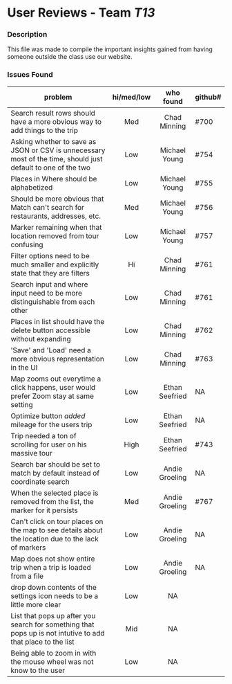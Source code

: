 # User Reviews - Team *T13*

### Description

This file was made to compile the important insights gained from having someone outside the class use our website.

### Issues Found

| problem | hi/med/low | who found | github#  |
| --- | :---: | :---: | --- |
| Search result rows should have a more obvious way to add things to the trip | Med | Chad Minning | #700 |
| Asking whether to save as JSON or CSV is unnecessary most of the time, should just default to one of the two | Low | Michael Young | #754 |
| Places in Where should be alphabetized | Low | Michael Young | #755 |
| Should be more obvious that Match can't search for restaurants, addresses, etc. | Med | Michael Young | #756 |
| Marker remaining when that location removed from tour confusing | Low | Michael Young | #757 |
| Filter options need to be much smaller and explicitly state that they are filters | Hi | Chad Minning | #761 |
| Search input and where input need to be more distinguishable from each other | Low | Chad Minning | #761 |
| Places in list should have the delete button accessible without expanding | Low | Chad Minning | #762 |
| 'Save' and 'Load' need a more obvious representation in the UI | Low | Chad Minning | #763 |
| Map zooms out everytime a click happens, user would prefer Zoom stay at same setting | Low | Ethan Seefried | NA |
| Optimize button *added* mileage for the users trip | Low | Ethan Seefried | NA | 
| Trip needed a ton of scrolling for user on his massive tour | High | Ethan Seefried | #743 |
| Search bar should be set to match by default instead of coordinate search | Low | Andie Groeling | NA | 
| When the selected place is removed from the list, the marker for it persists | Med | Andie Groeling | #767 | 
| Can't click on tour places on the map to see details about the location due to the lack of markers | Low | Andie Groeling | NA | 
| Map does not show entire trip when a trip is loaded from a file | Low | Andie Groeling | NA | 
| drop down contents of the settings icon needs to be a little more clear | Low | NA
| List that pops up after you search for something that pops up is not intutive to add that place to the list | Mid | NA |
| Being able to zoom in with the mouse wheel was not know to the user | Low | NA
